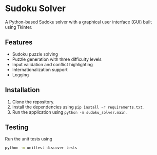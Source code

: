# Sudoku Solver

A Python-based Sudoku solver with a graphical user interface (GUI) built using Tkinter.

## Features

- Sudoku puzzle solving
- Puzzle generation with three difficulty levels
- Input validation and conflict highlighting
- Internationalization support
- Logging

## Installation

1. Clone the repository.
2. Install the dependencies using `pip install -r requirements.txt`.
3. Run the application using `python -m sudoku_solver.main`.

## Testing

Run the unit tests using 

```bash
python -m unittest discover tests
